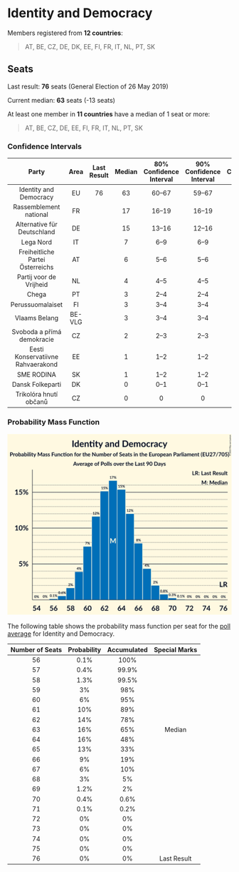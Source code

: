 # Identity and Democracy

Members registered from **12 countries**:

> AT, BE, CZ, DE, DK, EE, FI, FR, IT, NL, PT, SK

## Seats

Last result: **76** seats (General Election of 26 May 2019)

Current median: **63** seats (-13 seats)

At least one member in **11 countries** have a median of 1 seat or more:

> AT, BE, CZ, DE, EE, FI, FR, IT, NL, PT, SK

### Confidence Intervals

| Party | Area | Last Result | Median | 80% Confidence Interval | 90% Confidence Interval | 95% Confidence Interval | 99% Confidence Interval |
|:-----:|:----:|:-----------:|:------:|:-----------------------:|:-----------------------:|:-----------------------:|:-----------------------:|
| Identity and Democracy | EU | 76 | 63 | 60–67 | 59–67 | 59–68 | 57–70 |
| Rassemblement national | FR | | 17 | 16–19 | 16–19 | 16–19 | 15–20 |
| Alternative für Deutschland | DE | | 15 | 13–16 | 12–16 | 12–17 | 11–18 |
| Lega Nord | IT | | 7 | 6–9 | 6–9 | 6–9 | 5–10 |
| Freiheitliche Partei Österreichs | AT | | 6 | 5–6 | 5–6 | 5–6 | 5–7 |
| Partij voor de Vrijheid | NL | | 4 | 4–5 | 4–5 | 3–5 | 3–5 |
| Chega | PT | | 3 | 2–4 | 2–4 | 2–4 | 2–4 |
| Perussuomalaiset | FI | | 3 | 3–4 | 3–4 | 3–4 | 3–4 |
| Vlaams Belang | BE-VLG | | 3 | 3–4 | 3–4 | 3–4 | 3–4 |
| Svoboda a přímá demokracie | CZ | | 2 | 2–3 | 2–3 | 1–3 | 1–3 |
| Eesti Konservatiivne Rahvaerakond | EE | | 1 | 1–2 | 1–2 | 1–2 | 1–2 |
| SME RODINA | SK | | 1 | 1–2 | 1–2 | 1–2 | 1–2 |
| Dansk Folkeparti | DK | | 0 | 0–1 | 0–1 | 0–1 | 0–1 |
| Trikolóra hnutí občanů | CZ | | 0 | 0 | 0 | 0 | 0 |

### Probability Mass Function

![Graph with seats probability mass function not yet produced](average-2023-03-31-seats-pmf-identityanddemocracy.png "Seats Probability Mass Function")

The following table shows the probability mass function per seat for the [poll average](average-2023-03-31.html) for Identity and Democracy.

| Number of Seats | Probability | Accumulated | Special Marks |
|:---------------:|:-----------:|:-----------:|:-------------:|
| 56 | 0.1% | 100% |  |
| 57 | 0.4% | 99.9% |  |
| 58 | 1.3% | 99.5% |  |
| 59 | 3% | 98% |  |
| 60 | 6% | 95% |  |
| 61 | 10% | 89% |  |
| 62 | 14% | 78% |  |
| 63 | 16% | 65% | Median |
| 64 | 16% | 48% |  |
| 65 | 13% | 33% |  |
| 66 | 9% | 19% |  |
| 67 | 6% | 10% |  |
| 68 | 3% | 5% |  |
| 69 | 1.2% | 2% |  |
| 70 | 0.4% | 0.6% |  |
| 71 | 0.1% | 0.2% |  |
| 72 | 0% | 0% |  |
| 73 | 0% | 0% |  |
| 74 | 0% | 0% |  |
| 75 | 0% | 0% |  |
| 76 | 0% | 0% | Last Result |



